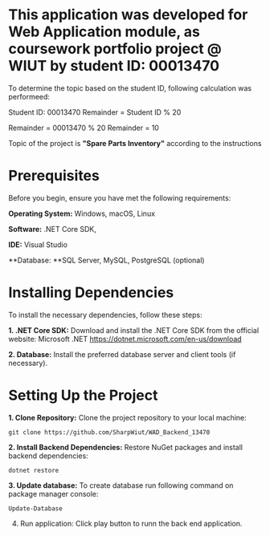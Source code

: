 # This application was developed for Web Application module, as coursework portfolio project @ WIUT by student ID: 00013470


To determine the topic based on the student ID, following calculation was performeed:

Student ID: 00013470
Remainder = Student ID % 20

Remainder = 00013470 % 20
Remainder = 10

Topic of the project is **"Spare Parts Inventory"** according to the instructions

# Prerequisites

Before you begin, ensure you have met the following requirements:

**Operating System:** Windows, macOS, Linux

**Software:** .NET Core SDK,

**IDE:** Visual Studio

**Database: **SQL Server, MySQL, PostgreSQL (optional)

# Installing Dependencies

To install the necessary dependencies, follow these steps:

**1. .NET Core SDK:** Download and install the .NET Core SDK from the official website:  Microsoft .NET https://dotnet.microsoft.com/en-us/download

**2. Database:** Install the preferred database server and client tools (if necessary).

# Setting Up the Project

**1. Clone Repository:** Clone the project repository to your local machine:

`git clone https://github.com/SharpWiut/WAD_Backend_13470`

**2. Install Backend Dependencies:** Restore NuGet packages and install backend dependencies:

`dotnet restore`

**3. Update database:** To create database run following command on package manager console:

`Update-Database`

4. Run application: Click play button to runn the back end application.
